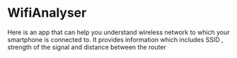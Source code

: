 # WifiAnalyser
Here is an app that can help you understand wireless network to which your smartphone is connected to.
It provides information which includes SSID , strength of the signal and distance between the router 
